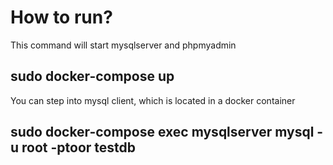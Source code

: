 # How to run?

This command will start mysqlserver and phpmyadmin

## sudo docker-compose up

You can step into mysql client, which is located in a docker container

## sudo docker-compose exec mysqlserver mysql -u root -ptoor testdb
